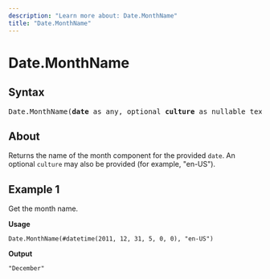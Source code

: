 ```yaml
---
description: "Learn more about: Date.MonthName"
title: "Date.MonthName"
---
```

# Date.MonthName

## Syntax

<pre>
Date.MonthName(<b>date</b> as any, optional <b>culture</b> as nullable text) as nullable text
</pre>

## About

Returns the name of the month component for the provided `date`. An optional `culture` may also be provided (for example, "en-US").

## Example 1

Get the month name.

**Usage**

```powerquery-m
Date.MonthName(#datetime(2011, 12, 31, 5, 0, 0), "en-US")
```

**Output**

`"December"`
